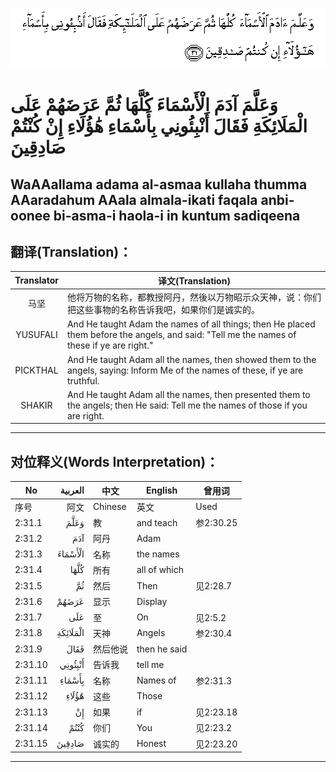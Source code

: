 ![002:031](images/002_031.gif)

#  وَعَلَّمَ آدَمَ الْأَسْمَاءَ كُلَّهَا ثُمَّ عَرَضَهُمْ عَلَى الْمَلَائِكَةِ فَقَالَ أَنْبِئُونِي بِأَسْمَاءِ هَٰؤُلَاءِ إِنْ كُنْتُمْ صَادِقِينَ 

## WaAAallama adama al-asmaa kullaha thumma AAaradahum AAala almala-ikati faqala anbi-oonee bi-asma-i haola-i in kuntum sadiqeena

## 翻译(Translation)：

| Translator | 译文(Translation)                                            |
|:----------:| ------------------------------------------------------------ |
| 马坚       | 他将万物的名称，都教授阿丹，然後以万物昭示众天神，说：你们把这些事物的名称告诉我吧，如果你们是诚实的。 |
| YUSUFALI   | And He taught Adam the names of all things; then He placed them before the angels, and said: "Tell me the names of these if ye are right." |
| PICKTHAL   | And He taught Adam all the names, then showed them to the angels, saying: Inform Me of the names of these, if ye are truthful. |
| SHAKIR     | And He taught Adam all the names, then presented them to the angels; then He said: Tell me the names of those if you are right. |

---

## 对位释义(Words Interpretation)：

| No      |  العربية | 中文     | English      | 曾用词    |
| ------- | -------: | -------- | ------------ | --------- |
| 序号    |     阿文 | Chinese  | 英文         | Used      |
| 2:31.1  |     وَعَلَّمَ | 教       | and teach    | 参2:30.25 |
| 2:31.2  |      آدَمَ | 阿丹     | Adam         |           |
| 2:31.3  |  الْأَسْمَاءَ | 名称     | the names    |           |
| 2:31.4  |     كُلَّهَا | 所有     | all of which |           |
| 2:31.5  |       ثُمَّ | 然后     | Then         | 见2:28.7  |
| 2:31.6  |    عَرَضَهُمْ | 显示     | Display      |           |
| 2:31.7  |      عَلَى | 至       | On           | 见2:5.2   |
| 2:31.8  | الْمَلَائِكَةِ | 天神     | Angels       | 参2:30.4  |
| 2:31.9  |     فَقَالَ | 然后他说 | then he said |           |
| 2:31.10 |  أَنْبِئُونِي | 告诉我   | tell me      |           |
| 2:31.11 |   بِأَسْمَاءِ | 名称     | Names of     | 参2:31.3  |
| 2:31.12 |    هَٰؤُلَاءِ | 这些     | Those        |           |
| 2:31.13 |       إِنْ | 如果     | if           | 见2:23.18 |
| 2:31.14 |     كُنْتُمْ | 你们     | You          | 见2:23.2  |
| 2:31.15 |   صَادِقِينَ | 诚实的   | Honest       | 见2:23.20 |

---
